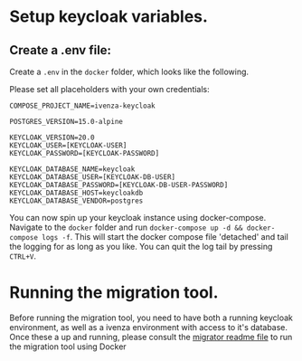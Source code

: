 # Setup keycloak variables.

## Create a .env file:
Create a `.env` in the `docker` folder, which looks like the following.

Please set all placeholders with your own credentials:
```env
COMPOSE_PROJECT_NAME=ivenza-keycloak
 
POSTGRES_VERSION=15.0-alpine
 
KEYCLOAK_VERSION=20.0
KEYCLOAK_USER=[KEYCLOAK-USER]
KEYCLOAK_PASSWORD=[KEYCLOAK-PASSWORD]
 
KEYCLOAK_DATABASE_NAME=keycloak
KEYCLOAK_DATABASE_USER=[KEYCLOAK-DB-USER]
KEYCLOAK_DATABASE_PASSWORD=[KEYCLOAK-DB-USER-PASSWORD]
KEYCLOAK_DATABASE_HOST=keycloakdb
KEYCLOAK_DATABASE_VENDOR=postgres
```

You can now spin up your keycloak instance using docker-compose. Navigate to the `docker` folder and run `docker-compose up -d && docker-compose logs -f`. This will start the docker compose file 'detached' and tail the logging for as long as you like. You can quit the log tail by pressing `CTRL+V`.


# Running the migration tool.
Before running the migration tool, you need to have both a running keycloak environment, as well as a ivenza environment with access to it's database.
Once these a up and running, please consult the [migrator readme file](./ivenza_auth_migrator/README.md) to run the migration tool using Docker

